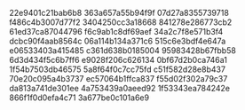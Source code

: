 22e9401c21bab6b8
363a657a55b94f9f
07d27a8355739718
f486c4b3007d77f2
3404250cc3a18668
841278e286773cb2
61ed37ca87044796
f6c9ab1c8df69aef
34a2c7f8e571b3f4
dcbc90f4aab8564c
06a114b134a371c6
515c6e3bdf4e647a
e06533403a415485
c361d638b0185004
95983428b67fbb58
6d3d434f5c6b7ff6
e9028f206c626134
0bf67d2b0ca746a1
1f54b7503db46575
5a8f64f0c7cc75fd
c51f582d28e8b437
70e20c095a4b3737
ec57064b1ffca837
f55d02f302a79c37
da813a741de301ee
4a753439a0aeed92
1f53343ea784242e
866f1f0d0efa4c71
3a677be0c101a6e9
